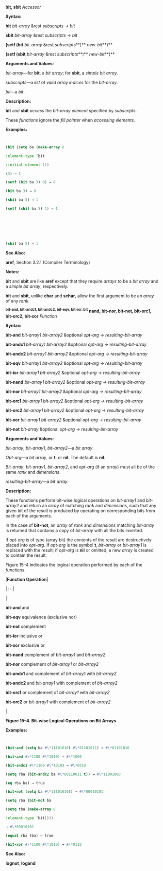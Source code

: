 **bit, sbit** *Accessor* 



**Syntax:** 



**bit** *bit-array* &amp;rest *subscripts → bit* 



**sbit** *bit-array* &amp;rest *subscripts → bit* 



**(setf (bit** *bit-array* &amp;rest *subscripts***)** *new-bit***)** 



**(setf (sbit** *bit-array* &amp;rest *subscripts***)** *new-bit***)** 



**Arguments and Values:** 



*bit-array*—for **bit**, a *bit array*; for **sbit**, a *simple bit array*. 



*subscripts*—a *list* of *valid array indices* for the *bit-array*. 



*bit*—a *bit*. 



**Description:** 



**bit** and **sbit** *access* the *bit-array element* specified by *subscripts*. 



These *functions* ignore the *fill pointer* when *accessing elements*. 



**Examples:**
```lisp
 

(bit (setq ba (make-array 8 

:element-type ’bit 

:initial-element 1)) 

\3) → 1 

(setf (bit ba 3) 0) → 0 

(bit ba 3) → 0 

(sbit ba 5) → 1 

(setf (sbit ba 5) 1) → 1 



 

 

(sbit ba 5) → 1 


```
**See Also:** 



**aref**, Section 3.2.1 (Compiler Terminology) 



**Notes:** 



**bit** and **sbit** are like **aref** except that they require *arrays* to be a *bit array* and a *simple bit array*, respectively. 



**bit** and **sbit**, unlike **char** and **schar**, allow the first argument to be an *array* of any *rank*. 



<b><sup>bit-and, bit-andc1, bit-andc2, bit-eqv, bit-ior, bit</sup> nand, bit-nor, bit-not, bit-orc1, bit-orc2, bit-xor</b> <i>Function</i> 



**Syntax:** 



**bit-and** *bit-array1 bit-array2* &amp;optional *opt-arg → resulting-bit-array* 



**bit-andc1** *bit-array1 bit-array2* &amp;optional *opt-arg → resulting-bit-array* 



**bit-andc2** *bit-array1 bit-array2* &amp;optional *opt-arg → resulting-bit-array* 



**bit-eqv** *bit-array1 bit-array2* &amp;optional *opt-arg → resulting-bit-array* 



**bit-ior** *bit-array1 bit-array2* &amp;optional *opt-arg → resulting-bit-array* 



**bit-nand** *bit-array1 bit-array2* &amp;optional *opt-arg → resulting-bit-array* 



**bit-nor** *bit-array1 bit-array2* &amp;optional *opt-arg → resulting-bit-array* 



**bit-orc1** *bit-array1 bit-array2* &amp;optional *opt-arg → resulting-bit-array* 



**bit-orc2** *bit-array1 bit-array2* &amp;optional *opt-arg → resulting-bit-array* 



**bit-xor** *bit-array1 bit-array2* &amp;optional *opt-arg → resulting-bit-array* 



**bit-not** *bit-array* &amp;optional *opt-arg → resulting-bit-array* 



**Arguments and Values:** 



*bit-array*, *bit-array1*, *bit-array2*—a *bit array*. 



*Opt-arg*—a *bit array*, or **t**, or **nil**. The default is **nil**. 



*Bit-array*, *bit-array1*, *bit-array2*, and *opt-arg* (if an *array*) must all be of the same *rank* and *dimensions*. 



*resulting-bit-array*—a *bit array*. 



**Description:** 



These functions perform bit-wise logical operations on *bit-array1* and *bit-array2* and return an *array* of matching *rank* and *dimensions*, such that any given bit of the result is produced by operating on corresponding bits from each of the arguments. 







 



 



In the case of **bit-not**, an *array* of *rank* and *dimensions* matching *bit-array* is returned that contains a copy of *bit-array* with all the bits inverted. 



If *opt-arg* is of type (array bit) the contents of the result are destructively placed into *opt-arg*. If *opt-arg* is the symbol **t**, *bit-array* or *bit-array1* is replaced with the result; if *opt-arg* is **nil** or omitted, a new *array* is created to contain the result. 



Figure 15–4 indicates the logical operation performed by each of the *functions*. 



|**Function Operation**|

| :- |

|<p>**bit-and** and </p><p>**bit-eqv** equivalence (exclusive nor) </p><p>**bit-not** complement </p><p>**bit-ior** inclusive or </p><p>**bit-xor** exclusive or </p><p>**bit-nand** complement of *bit-array1* and *bit-array2* </p><p>**bit-nor** complement of *bit-array1* or *bit-array2* </p><p>**bit-andc1** and complement of *bit-array1* with *bit-array2* </p><p>**bit-andc2** and *bit-array1* with complement of *bit-array2* </p><p>**bit-orc1** or complement of *bit-array1* with *bit-array2* </p><p>**bit-orc2** or *bit-array1* with complement of *bit-array2*</p>|





**Figure 15–4. Bit-wise Logical Operations on Bit Arrays** 



**Examples:**
```lisp
 

(bit-and (setq ba #\*11101010) #\*01101011) → #\*01101010 

(bit-and #\*1100 #\*1010) → #\*1000 

(bit-andc1 #\*1100 #\*1010) → #\*0010 

(setq rba (bit-andc2 ba #\*00110011 t)) → #\*11001000 

(eq rba ba) → true 

(bit-not (setq ba #\*11101010)) → #\*00010101 

(setq rba (bit-not ba 

(setq tba (make-array 8 

:element-type ’bit)))) 

→ #\*00010101 

(equal rba tba) → true 

(bit-xor #\*1100 #\*1010) → #\*0110 


```
**See Also:** 



**lognot**, **logand** 







 



 



